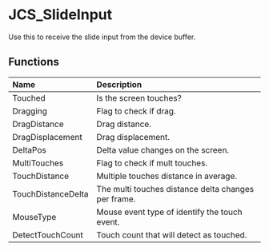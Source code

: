# JCS_SlideInput

Use this to receive the slide input from the device buffer.

## Functions

| Name               | Description                                         |
|:-------------------|:----------------------------------------------------|
| Touched            | Is the screen touches?                              |
| Dragging           | Flag to check if drag.                              |
| DragDistance       | Drag distance.                                      |
| DragDisplacement   | Drag displacement.                                  |
| DeltaPos           | Delta value changes on the screen.                  |
| MultiTouches       | Flag to check if mult touches.                      |
| TouchDistance      | Multiple touches distance in average.               |
| TouchDistanceDelta | The multi touches distance delta changes per frame. |
| MouseType          | Mouse event type of identify the touch event.       |
| DetectTouchCount   | Touch count that will detect as touched.            |
